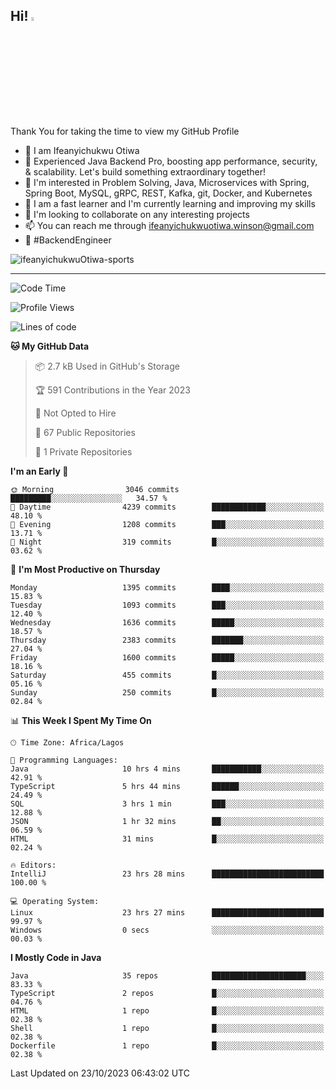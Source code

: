 <!-- BLOG-POST-LIST:START --><!-- BLOG-POST-LIST:END -->

## Hi! <img src="https://media.giphy.com/media/hvRJCLFzcasrR4ia7z/giphy.gif" width="4%"> 

Thank You for taking the time to view my GitHub Profile

- 👋 I am Ifeanyichukwu Otiwa
- 🚀 Experienced Java Backend Pro, boosting app performance, security, & scalability. Let's build something extraordinary together!
- 👀 I'm interested in Problem Solving, Java, Microservices with Spring, Spring Boot, MySQL, gRPC, REST, Kafka, git, Docker, and Kubernetes
- 🌱 I am a fast learner and I'm currently learning and improving my skills
- 💞️ I'm looking to collaborate on any interesting projects
- 📫 You can reach me through ifeanyichukwuotiwa.winson@gmail.com
- 🚀 #BackendEngineer

<p align="left" marginTop="10px"> <img src="https://komarev.com/ghpvc/?username=ifeanyichukwuOtiwa-sports&label=Profile%20views&color=0e75b6&style=for-the-badge" alt="ifeanyichukwuOtiwa-sports" /> </p>

***

<!--START_SECTION:waka-->
![Code Time](http://img.shields.io/badge/Code%20Time-1%2C840%20hrs%2047%20mins-blue)

![Profile Views](http://img.shields.io/badge/Profile%20Views-4-blue)

![Lines of code](https://img.shields.io/badge/From%20Hello%20World%20I%27ve%20Written-3.6%20million%20lines%20of%20code-blue)

**🐱 My GitHub Data** 

> 📦 2.7 kB Used in GitHub's Storage 
 > 
> 🏆 591 Contributions in the Year 2023
 > 
> 🚫 Not Opted to Hire
 > 
> 📜 67 Public Repositories 
 > 
> 🔑 1 Private Repositories 
 > 
**I'm an Early 🐤** 

```text
🌞 Morning                3046 commits        █████████░░░░░░░░░░░░░░░░   34.57 % 
🌆 Daytime                4239 commits        ████████████░░░░░░░░░░░░░   48.10 % 
🌃 Evening                1208 commits        ███░░░░░░░░░░░░░░░░░░░░░░   13.71 % 
🌙 Night                  319 commits         █░░░░░░░░░░░░░░░░░░░░░░░░   03.62 % 
```
📅 **I'm Most Productive on Thursday** 

```text
Monday                   1395 commits        ████░░░░░░░░░░░░░░░░░░░░░   15.83 % 
Tuesday                  1093 commits        ███░░░░░░░░░░░░░░░░░░░░░░   12.40 % 
Wednesday                1636 commits        █████░░░░░░░░░░░░░░░░░░░░   18.57 % 
Thursday                 2383 commits        ███████░░░░░░░░░░░░░░░░░░   27.04 % 
Friday                   1600 commits        █████░░░░░░░░░░░░░░░░░░░░   18.16 % 
Saturday                 455 commits         █░░░░░░░░░░░░░░░░░░░░░░░░   05.16 % 
Sunday                   250 commits         █░░░░░░░░░░░░░░░░░░░░░░░░   02.84 % 
```


📊 **This Week I Spent My Time On** 

```text
🕑︎ Time Zone: Africa/Lagos

💬 Programming Languages: 
Java                     10 hrs 4 mins       ███████████░░░░░░░░░░░░░░   42.91 % 
TypeScript               5 hrs 44 mins       ██████░░░░░░░░░░░░░░░░░░░   24.49 % 
SQL                      3 hrs 1 min         ███░░░░░░░░░░░░░░░░░░░░░░   12.88 % 
JSON                     1 hr 32 mins        ██░░░░░░░░░░░░░░░░░░░░░░░   06.59 % 
HTML                     31 mins             █░░░░░░░░░░░░░░░░░░░░░░░░   02.24 % 

🔥 Editors: 
IntelliJ                 23 hrs 28 mins      █████████████████████████   100.00 % 

💻 Operating System: 
Linux                    23 hrs 27 mins      █████████████████████████   99.97 % 
Windows                  0 secs              ░░░░░░░░░░░░░░░░░░░░░░░░░   00.03 % 
```

**I Mostly Code in Java** 

```text
Java                     35 repos            █████████████████████░░░░   83.33 % 
TypeScript               2 repos             █░░░░░░░░░░░░░░░░░░░░░░░░   04.76 % 
HTML                     1 repo              █░░░░░░░░░░░░░░░░░░░░░░░░   02.38 % 
Shell                    1 repo              █░░░░░░░░░░░░░░░░░░░░░░░░   02.38 % 
Dockerfile               1 repo              █░░░░░░░░░░░░░░░░░░░░░░░░   02.38 % 
```




 Last Updated on 23/10/2023 06:43:02 UTC
<!--END_SECTION:waka-->

<!--
<p align="center">
![trophy](https://github-profile-trophy.vercel.app/?username=ifeanyichukwuOtiwa-sports&theme=onedark) (https://github.com/ryo-ma/github-profile-trophy)
</p>
-->

<!---
ifeanyi-otiwa/ifeanyi-otiwa is a ✨ special ✨ repository because its `README.md` (this file) appears on your GitHub profile.
You can click the Preview link to take a look at your changes.
--->
